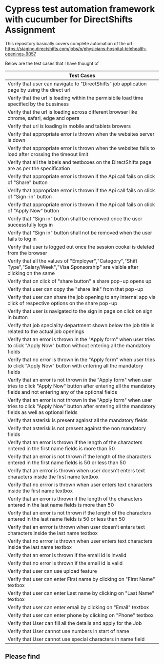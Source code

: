 # Cypress test automation framework  with cucumber for DirectShifts Assignment

This repository basically covers complete automation of the url : https://staging.directshifts.com/jobs/p/physicians-hospital-telehealth-openings-9057 

Below are the test cases that I have thought of 

| Test Cases |
| --------------- |
| Verify that user can navigate to "DirectShifts" job application page by using the direct url |
| Verify that the url is loading within the permisibile load time specified by the bussiness |
| Verify that the url is loading across different browser like chrome, safari, edge and opera |
| Verify that url is loading in mobile and tablets browers |
| Verify that appropriate error is thrown when the websites server is down |
| Verify that appropriate error is thrown when the websites fails to load after crossing the timeout limit |
| Verify that all the labels and testboxes on the DirectShifts page are as per the specification |
| Verify that appropriate error is thrown if the Api call fails on click of "Share" button |
| Verify that appropriate error is thrown if the Api call fails on click of "Sign-in" button |
| Verify that appropriate error is thrown if the Api call fails on click of "Apply Now" button |
| Verify that "Sign in" button shall be removed once the user successfully logs in |
| Verify that "Sign in" button shall not be removed when the user fails to log in |
| Verify that user is logged out once the session cookei is deleted from the browser |
| Verify that all the values of "Employer","Category","Shift Type","Salary/Week","Visa Sponsorship" are visible after clicking on the same |
| Verify that on click of "share button" a share pop-up opens up |
| Verify that user can copy the "share link" from that pop-up |
| Verify that user can share the job opening to any internal app via click of respective options on the share pop-up |
| Verify that user is navigated to the sign in page on click on sign in button |
| Verify that job speciality department shown below the job title is related to the actual job openings |
| Verify that an error is thrown in the "Apply form" when user tries to click "Apply Now" button without entering all the mandatory fields |
| Verify that no error is thrown in the "Apply form" when user tries to click "Apply Now" button with entering all the mandatory fields |
| Verify that an error is not thrown in the "Apply form" when user tries to click "Apply Now" button after entering all the mandatory fields and not entering any of the optional fields |
| Verify that an error is not thrown in the "Apply form" when user tries to click "Apply Now" button after entering all the mandatory fields as well as optional fields |
| Verify that asterisk is present against all the mandatory fields |
| Verify that asterisk is not present against the non mandatory fields |
| Verify that an error is thrown if the length of the characters entered in the first name fields is more than 50 |
| Verify that an error is not thrown if the length of the characters entered in the first name fields is 50 or less than 50 |
| Verify that an errror is thrown when user doesn't enters text characters inside the first name textbox |
| Verify that no errror is thrown when user enters text characters inside the first name textbox |
| Verify that an error is thrown if the length of the characters entered in the last name fields is more than 50 |
| Verify that an error is not thrown if the length of the characters entered in the last name fields is 50 or less than 50 |
| Verify that an errror is thrown when user doesn't enters text characters inside the last name textbox |
| Verify that no errror is thrown when user enters text characters inside the last name textbox |
| Verify that an error is thrown if the email id is invalid |
| Verify that no error is thrown if the email id is valid |
| Verify that user can use upload feature |
| Verify that user can enter First name by clicking on "First Name" textbox |
| Verify that user can enter Last name by clicking on "Last Name" textbox |
| Verify that user can enter email by clicking on "Email" textbox |
| Verify that user can enter phone by clicking on "Phone" textbox |
| Verify that User can fill all the details and apply for the Job |
| Verify that User cannot use numbers in start of name |
| Verify that User cannot use special characters in name field |

## Please find
